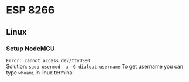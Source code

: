 # ESP 8266
## Linux
### Setup NodeMCU
`Error: cannot access dev/ttyUSB0` </br>
Solution: ```sudo usermod -a -G dialout username```
To get username you can type `whoami` in linux terminal
